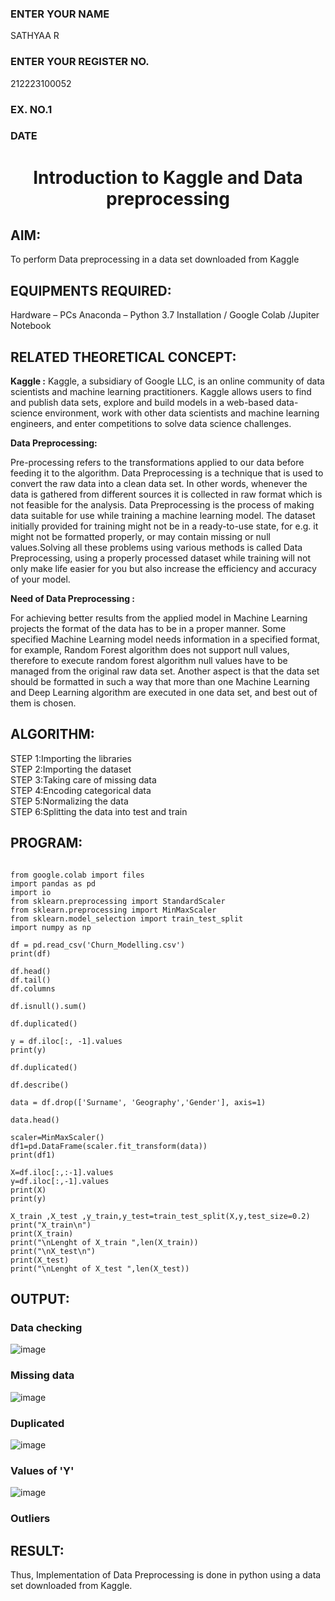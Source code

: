 <H3>ENTER YOUR NAME</H3>
SATHYAA R

<H3>ENTER YOUR REGISTER NO.</H3>
212223100052

<H3>EX. NO.1</H3>
<H3>DATE</H3>
<H1 ALIGN =CENTER> Introduction to Kaggle and Data preprocessing</H1>

## AIM:

To perform Data preprocessing in a data set downloaded from Kaggle

## EQUIPMENTS REQUIRED:
Hardware – PCs
Anaconda – Python 3.7 Installation / Google Colab /Jupiter Notebook

## RELATED THEORETICAL CONCEPT:

**Kaggle :**
Kaggle, a subsidiary of Google LLC, is an online community of data scientists and machine learning practitioners. Kaggle allows users to find and publish data sets, explore and build models in a web-based data-science environment, work with other data scientists and machine learning engineers, and enter competitions to solve data science challenges.

**Data Preprocessing:**

Pre-processing refers to the transformations applied to our data before feeding it to the algorithm. Data Preprocessing is a technique that is used to convert the raw data into a clean data set. In other words, whenever the data is gathered from different sources it is collected in raw format which is not feasible for the analysis.
Data Preprocessing is the process of making data suitable for use while training a machine learning model. The dataset initially provided for training might not be in a ready-to-use state, for e.g. it might not be formatted properly, or may contain missing or null values.Solving all these problems using various methods is called Data Preprocessing, using a properly processed dataset while training will not only make life easier for you but also increase the efficiency and accuracy of your model.

**Need of Data Preprocessing :**

For achieving better results from the applied model in Machine Learning projects the format of the data has to be in a proper manner. Some specified Machine Learning model needs information in a specified format, for example, Random Forest algorithm does not support null values, therefore to execute random forest algorithm null values have to be managed from the original raw data set.
Another aspect is that the data set should be formatted in such a way that more than one Machine Learning and Deep Learning algorithm are executed in one data set, and best out of them is chosen.


## ALGORITHM:
STEP 1:Importing the libraries<BR>
STEP 2:Importing the dataset<BR>
STEP 3:Taking care of missing data<BR>
STEP 4:Encoding categorical data<BR>
STEP 5:Normalizing the data<BR>
STEP 6:Splitting the data into test and train<BR>

##  PROGRAM:


```

from google.colab import files
import pandas as pd
import io
from sklearn.preprocessing import StandardScaler
from sklearn.preprocessing import MinMaxScaler
from sklearn.model_selection import train_test_split
import numpy as np
```

```
df = pd.read_csv('Churn_Modelling.csv')
print(df)
```

```
df.head()
df.tail()
df.columns
```

```
df.isnull().sum()
```

```
df.duplicated()
```

```
y = df.iloc[:, -1].values
print(y)
```

```
df.duplicated()
```

```
df.describe()
```

```
data = df.drop(['Surname', 'Geography','Gender'], axis=1)
```

```
data.head()
```

```
scaler=MinMaxScaler()
df1=pd.DataFrame(scaler.fit_transform(data))
print(df1)
```

```
X=df.iloc[:,:-1].values
y=df.iloc[:,-1].values
print(X)
print(y)
```

```
X_train ,X_test ,y_train,y_test=train_test_split(X,y,test_size=0.2)
print("X_train\n")
print(X_train)
print("\nLenght of X_train ",len(X_train))
print("\nX_test\n")
print(X_test)
print("\nLenght of X_test ",len(X_test))
```


## OUTPUT:

### Data checking

![image](https://github.com/user-attachments/assets/72c5b46d-474c-4f61-a4cb-d36edf248168)

### Missing data

![image](https://github.com/user-attachments/assets/865d9a07-619a-4e6d-8337-dbf99c1476e6)

### Duplicated

![image](https://github.com/user-attachments/assets/d41f49fa-4696-49f1-a689-86abe25b3242)


### Values of 'Y'

![image](https://github.com/user-attachments/assets/e9f40a74-3695-4589-9411-f33ea592546f)


### Outliers








## RESULT:
Thus, Implementation of Data Preprocessing is done in python  using a data set downloaded from Kaggle.


